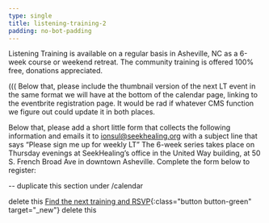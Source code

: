 ```yaml
---
type: single
title: listening-training-2
padding: no-bot-padding
---
```


Listening Training is available on a regular basis in Asheville, NC as a 6-week course or weekend retreat. The community training is offered 100% free, donations appreciated.

((( Below that, please include the thumbnail version of the next LT event in the same format we will have at the bottom of the calendar page, linking to the eventbrite registration page. It would be rad if whatever CMS function we figure out could update it in both places.

Below that, please add a short little form that collects the following information and emails it to ionsul@seekhealing.org with a subject line that says “Please sign me up for weekly LT”
The 6-week series takes place on Thursday evenings at SeekHealing’s office in the United Way building, at 50 S. French Broad Ave in downtown Asheville. Complete the form below to register:

-- duplicate this section under /calendar



delete this
[Find the next training and RSVP](/upcoming-events/){:class="button button-green" target="_new"}
delete this
